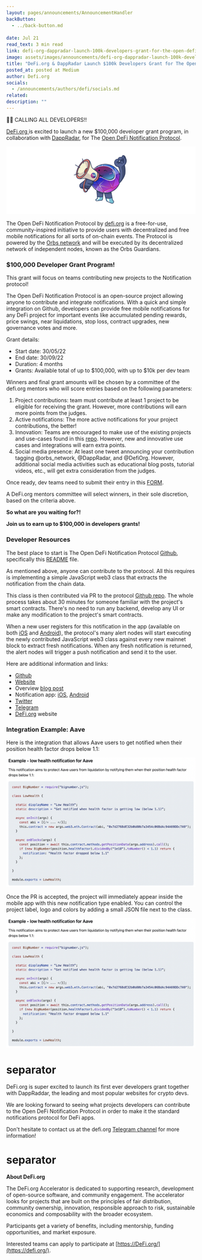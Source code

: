 ```yaml
---
layout: pages/announcements/AnnouncementHandler
backButton:
  - ../back-button.md

date: Jul 21
read_text: 3 min read
link: defi-org-dappradar-launch-100k-developers-grant-for-the-open-defi-notification-protocol
image: assets/images/announcements/defi-org-dappradar-launch-100k-developers-grant-for-the-open-defi-notification-protocol/main.jpeg
title: "DeFi.org & DappRadar Launch $100k Developers Grant for The Open DeFi Notification Protocol!"
posted_at: posted at Medium
author: Defi.org
socials:
  - /announcements/authors/defi/socials.md
related:
description: ""
---
```


📢📢 CALLING ALL DEVELOPERS!!

[DeFi.org ](https://defi.org/)is excited to launch a new $100,000 developer grant program, in collaboration with [DappRadar](https://dappradar.com/), for The [Open DeFi Notification Protocol](https://defi.org/notifications/).

![](/assets/images/announcements/defi-org-dappradar-launch-100k-developers-grant-for-the-open-defi-notification-protocol/2.png)

The Open DeFi Notification Protocol by [defi.org](https://defi.org/) is a free-for-use, community-inspired initiative to provide users with decentralized and free mobile notifications for all sorts of on-chain events. The Protocol is powered by the [Orbs network](https://www.orbs.com/) and will be executed by its decentralized network of independent nodes, known as the Orbs Guardians.

### $100,000 Developer Grant Program!

This grant will focus on teams contributing new projects to the Notification protocol!

The Open DeFi Notification Protocol is an open-source project allowing anyone to contribute and integrate notifications. With a quick and simple integration on Github, developers can provide free mobile notifications for any DeFi project for important events like accumulated pending rewards, price swings, near liquidations, stop loss, contract upgrades, new governance votes and more.

Grant details:

- Start date: 30/05/22
- End date: 30/09/22
- Duration: 4 months
- Grants: Available total of up to $100,000, with up to $10k per dev team

Winners and final grant amounts will be chosen by a committee of the defi.org mentors who will score entries based on the following parameters:

1.  Project contributions: team must contribute at least 1 project to be eligible for receiving the grant. However, more contributions will earn more points from the judges.
2.  Active notifications: The more active notifications for your project contributions, the better!
3.  Innovation: Teams are encouraged to make use of the existing projects and use-cases found in this [repo](https://github.com/open-defi-notification-protocol/projects). However, new and innovative use cases and integrations will earn extra points.
4.  Social media presence: At least one tweet announcing your contribution tagging @orbs_network, @DappRadar, and @DefiOrg. However, additional social media activities such as educational blog posts, tutorial videos, etc., will get extra consideration from the judges.

Once ready, dev teams need to submit their entry in this [FORM](https://docs.google.com/forms/d/e/1FAIpQLScWXOXHC0MkUiDwclLVw82gWzx60TAu5cORGAqYM0sKLLGjxg/viewform?usp=pp_url).

A DeFi.org mentors committee will select winners, in their sole discretion, based on the criteria above.

**So what are you waiting for?!**

**Join us to earn up to $100,000 in developers grants!**

### Developer Resources

The best place to start is The Open DeFi Notification Protocol [Github](https://github.com/open-defi-notification-protocol), specifically this [README](https://github.com/open-defi-notification-protocol/projects/blob/master/README.md) file.

As mentioned above, anyone can contribute to the protocol. All this requires is implementing a simple JavaScript web3 class that extracts the notification from the chain data.

This class is then contributed via PR to the protocol [Github repo](https://github.com/open-defi-notification-protocol/projects). The whole process takes about 30 minutes for someone familiar with the project's smart contracts. There's no need to run any backend, develop any UI or make any modification to the project's smart contracts.

When a new user registers for this notification in the app (available on both [iOS](https://apps.apple.com/il/app/defi-notifications/id1588243632) and [Android](https://play.google.com/store/apps/details?id=com.orbs.openDefiNotificationsApp)), the protocol's many alert nodes will start executing the newly contributed JavaScript web3 class against every new mainnet block to extract fresh notifications. When any fresh notification is returned, the alert nodes will trigger a push notification and send it to the user.

Here are additional information and links:

- [Github](https://github.com/open-defi-notification-protocol)
- [Website](https://defi.org/notifications/)
- Overview [blog post](https://medium.com/@defiorg/introducing-open-defi-notification-protocol-95a8712a94e0)
- Notification app: [iOS](https://apps.apple.com/il/app/defi-notifications/id1588243632), [Android](https://play.google.com/store/apps/details?id=com.orbs.openDefiNotificationsApp)
- [Twitter](https://twitter.com/DefiOrg)
- [Telegram](https://t.me/defiorg)
- [DeFi.org](https://defi.org/) website

### Integration Example: Aave

Here is the integration that allows Aave users to get notified when their position health factor drops below 1.1:

![](/assets/images/announcements/defi-org-dappradar-launch-100k-developers-grant-for-the-open-defi-notification-protocol/3.png)

Once the PR is accepted, the project will immediately appear inside the mobile app with this new notification type enabled. You can control the project label, logo and colors by adding a small JSON file next to the class.

![](/assets/images/announcements/defi-org-dappradar-launch-100k-developers-grant-for-the-open-defi-notification-protocol/3.png)

# separator

DeFi.org is super excited to launch its first ever developers grant together with DappRaddar, the leading and most popular websites for crypto devs.

We are looking forward to seeing what projects developers can contribute to the Open DeFi Notification Protocol in order to make it the standard notifications protocol for DeFi apps.

Don't hesitate to contact us at the defi.org [Telegram channel](https://t.me/defiorg) for more information!

# separator

**About DeFi.org**

The DeFi.org Accelerator is dedicated to supporting research, development of open-source software, and community engagement. The accelerator looks for projects that are built on the principles of fair distribution, community ownership, innovation, responsible approach to risk, sustainable economics and composability with the broader ecosystem.

Participants get a variety of benefits, including mentorship, funding opportunities, and market exposure.

Interested teams can apply to participate at [https://DeFi.org/](https://defi.org/).
